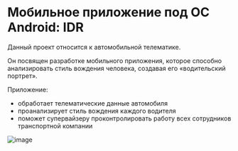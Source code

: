 # Мобильное приложение под OC Android: IDR
Данный проект относится к автомобильной телематике.

Он посвящен разработке мобильного приложения, которое способно анализировать стиль вождения человека, создавая его «водительский портрет».  
 
Приложение:
* обработает телематические данные автомобиля
* проанализирует стиль вождения каждого водителя
* поможет супервайзеру проконтролировать работу всех сотрудников  транспортной компании

![image](https://user-images.githubusercontent.com/48769852/230745720-c2e6e992-57ff-45e1-bcdd-1b2fceecdc9c.png)

